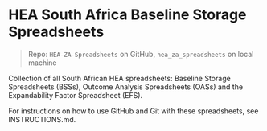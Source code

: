 # HEA South Africa Baseline Storage Spreadsheets
> Repo: `HEA-ZA-Spreadsheets` on GitHub, `hea_za_spreadsheets` on local machine

Collection of all South African HEA spreadsheets: Baseline Storage Spreadsheets (BSSs), Outcome Analysis Spreadsheets (OASs) and the Expandability Factor Spreadsheet (EFS).

For instructions on how to use GitHub and Git with these spreadsheets, see INSTRUCTIONS.md.
